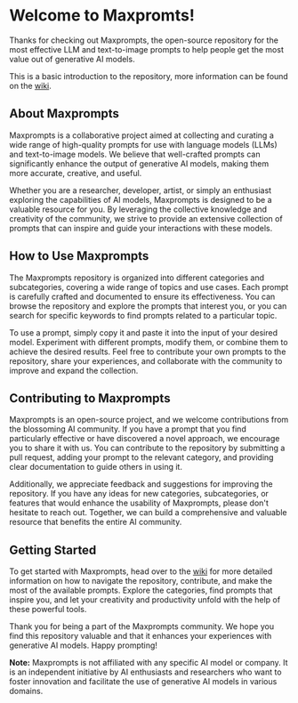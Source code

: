 # Welcome to Maxpromts! 

Thanks for checking out Maxprompts, the open-source repository for the most effective LLM and text-to-image prompts to help people get the most value out of generative AI models. 

This is a basic introduction to the repository, more information can be found on the  [wiki](https://github.com/maxprompts/wiki).

## About Maxprompts

Maxprompts is a collaborative project aimed at collecting and curating a wide range of high-quality prompts for use with language models (LLMs) and text-to-image models. We believe that well-crafted prompts can significantly enhance the output of generative AI models, making them more accurate, creative, and useful.

Whether you are a researcher, developer, artist, or simply an enthusiast exploring the capabilities of AI models, Maxprompts is designed to be a valuable resource for you. By leveraging the collective knowledge and creativity of the community, we strive to provide an extensive collection of prompts that can inspire and guide your interactions with these models.

## How to Use Maxprompts

The Maxprompts repository is organized into different categories and subcategories, covering a wide range of topics and use cases. Each prompt is carefully crafted and documented to ensure its effectiveness. You can browse the repository and explore the prompts that interest you, or you can search for specific keywords to find prompts related to a particular topic.

To use a prompt, simply copy it and paste it into the input of your desired model. Experiment with different prompts, modify them, or combine them to achieve the desired results. Feel free to contribute your own prompts to the repository, share your experiences, and collaborate with the community to improve and expand the collection.

## Contributing to Maxprompts

Maxprompts is an open-source project, and we welcome contributions from the blossoming AI community. If you have a prompt that you find particularly effective or have discovered a novel approach, we encourage you to share it with us. You can contribute to the repository by submitting a pull request, adding your prompt to the relevant category, and providing clear documentation to guide others in using it.

Additionally, we appreciate feedback and suggestions for improving the repository. If you have any ideas for new categories, subcategories, or features that would enhance the usability of Maxprompts, please don't hesitate to reach out. Together, we can build a comprehensive and valuable resource that benefits the entire AI community.

## Getting Started

To get started with Maxprompts, head over to the [wiki](https://github.com/maxprompts/wiki) for more detailed information on how to navigate the repository, contribute, and make the most of the available prompts. Explore the categories, find prompts that inspire you, and let your creativity and productivity unfold with the help of these powerful tools.

Thank you for being a part of the Maxprompts community. We hope you find this repository valuable and that it enhances your experiences with generative AI models. Happy prompting!

**Note:** Maxprompts is not affiliated with any specific AI model or company. It is an independent initiative by AI enthusiasts and researchers who want to foster innovation and facilitate the use of generative AI models in various domains.
